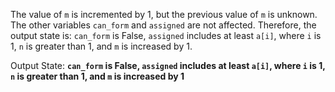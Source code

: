 The value of `m` is incremented by 1, but the previous value of `m` is unknown. The other variables `can_form` and `assigned` are not affected. Therefore, the output state is: `can_form` is False, `assigned` includes at least `a[i]`, where `i` is 1, `n` is greater than 1, and `m` is increased by 1.

Output State: **`can_form` is False, `assigned` includes at least `a[i]`, where `i` is 1, `n` is greater than 1, and `m` is increased by 1**